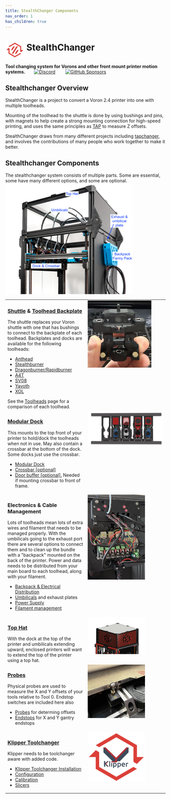 ```yaml
---
title: StealthChanger Components
nav_order: 1
has_children: true
---
```

<!-- Use the page layout at TOC.md:  https://github.com/sdylewski/StealthChanger/blob/main/docs/TOC.md -->

# <img src="media/Logos/Stealthchanger_logo.png" style="height:50px;vertical-align:text-top" /> StealthChanger

<b>Tool changing system for Vorons and other front mount printer motion systems.</b>&nbsp;&nbsp;&nbsp;&nbsp;&nbsp;&nbsp;
 <a href="https://discord.gg/draftshift" target="_blank" alt="Join our Discord">![Discord](https://img.shields.io/discord/1226846451028725821?logo=discord&logoColor=%23ffffff&label=Join%20our%20Discord&labelColor=%237785cc&color=%23adf5ff)</a>
&nbsp;&nbsp;&nbsp;&nbsp;&nbsp;&nbsp;
<a href="https://github.com/sponsors/DraftShift" target="_blank" alt="Sponsor Us">![GitHub Sponsors](https://img.shields.io/github/sponsors/DraftShift?logo=githubsponsors&label=Sponsors&labelColor=rgb(246%2C%20248%2C%20250)&color=rgb(191%2C%2057%2C%20137))</a>


## Stealthchanger Overview
StealthChanger is a project to convert a Voron 2.4 printer into one with multiple toolheads.

Mounting of the toolhead to the shuttle is done by using bushings and pins, with magnets to help create a strong mounting connection for high-speed printing, and uses the same principles as [TAP](https://github.com/VoronDesign/Voron-Tap) to measure Z offsets.

StealthChanger draws from many different projects including [tapchanger](https://github.com/viesturz/tapchanger), and involves the contributions of many people who work together to make it better. 

## Stealthchanger Components
The stealthchanger system consists of multiple parts. Some are essential, some have many different options, and some are optional. <br>
<img src="media/CableManagement/LDO_Stealthchanger_back_annotated.png" width="400"><br>
<table>
 <tr><td valign="top" width="50%"><h3><a href="Shuttle.md">Shuttle</a> & <a href="Toolheads/Toolheads.md">Toolhead Backplate</a></h3>
The shuttle replaces your Voron shuttle with one that has bushings to connect to the backplate of each toolhead. Backplates and docks are available for the following toolheads:<br>
<ul>
<li><a href="Toolheads/Anthead.md">Anthead</a></li>
<li><a href="Toolheads/Stealthburner.md">Stealthburner</a></li>
<li><a href="Toolheads/Dragonburner.md">Dragonburner/Rapidburner</a></li>
<li><a href="Toolheads/A4T.md">A4T</a></li>
<li><a href="Toolheads/SV08.md">SV08</a></li>
<li><a href="Toolheads/Yavoth.md">Yavoth</a></li>
<li><a href="Toolheads/XOL.md">XOL</a></li>
</ul>
See the <a href="Toolheads/Toolheads.md">Toolheads</a> page for a comparison of each toolhead.
</td><td valign="top" width="50%">
<img src="media/Shuttle/shuttle.jpg" width="200">
</td></tr>
 
<tr><td valign="top" width="50%"><h3><a href="Docks.md">Modular Dock</a></h3>
This mounts to the top front of your printer to hold/dock the toolheads when not in use. May also contain a crossbar at the bottom of the dock. Some docks just use the crossbar. <br>
<ul>
<li><a href="Docks.md">Modular Dock</a></li>
<li><a href="Crossbar.md">Crossbar [optional]</a></li>
<li><a href="DoorBuffer.md">Door buffer [optional].</a> Needed if mounting crossbar to front of frame.</li>
</ul>
</td><td valign="top" width="50%">
<img src="media/Dock/dock_front.png" width="400">
</td></tr>

<tr><td valign="top" width="50%"><h3>Electronics & Cable Management</h3>
Lots of toolheads mean lots of extra wires and filament that needs to be managed properly. With the umbilicals going to the exhaust port there are several options to connect them and to clean up the bundle with a "backpack" mounted on the back of the printer.
Power and data needs to be distributed from your main board to each toolhead, along with your filament.  
<ul>
<li><a href="CableManagement/ElectricalDistribution.md">Backpack & Electrical Distribution</a></li>
<li><a href="CableManagement/Umbilicals.md">Umbilicals</a> and exhaust plates</li>
<li><a href="Electronics_CablesPower.md">Power Supply</a>
<li><a href="CableManagement/FilamentManagement.md">Filament management</a></li>
</ul>
</td><td valign="top" width="50%">
<img src="media/CableManagement/wire_management.jpg" width="180">
</td></tr>

<tr><td valign="top" width="50%"><h3><a href="TopHat.md">Top Hat</a></h3>
With the dock at the top of the printer and umbilicals extending upward, enclosed printers will want to extend the top of the printer using a top hat.  
</td><td valign="top" width="50%">
<img src="media/TopHat/printed_tophat.png" width="180">
</td></tr>

<tr><td valign="top" width="50%"><h3><a href="Probes.md">Probes</a></h3>
Physical probes are used to measure the X and Y offsets of your tools relative to Tool 0. Endstop switches are included here also
<ul>
<li><a href="Probes.md">Probes</a> for determing offsets</li>
<li><a href="Endstops.md">Endstops</a> for X and Y gantry endstops</li>
</ul>
</td><td valign="top" width="50%">
<img src="media/Probes/sexball-probe.jpg" width="180">
</td></tr>

<tr><td valign="top" width="50%"><h3><a href="Software.md">Klipper Toolchanger</a></h3>
Klipper needs to be toolchanger aware with added code.
<ul>
<li><a href="Installation.md">Klipper Toolchanger Installation</a></li>
<li><a href="Configuration.md">Configuration</a></li>
<li><a href="Calibration.md">Calibration</a></li>
<li><a href="Slicers.md">Slicers</a></li>
</ul>
</td><td valign="top" width="50%">
<img src="media/Logos/klipper_toolchanger_logo.png" width="180">
</td></tr>

</table>




